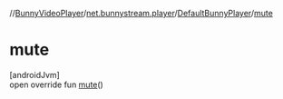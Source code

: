 //[BunnyVideoPlayer](../../../index.md)/[net.bunnystream.player](../index.md)/[DefaultBunnyPlayer](index.md)/[mute](mute.md)

# mute

[androidJvm]\
open override fun [mute](mute.md)()
